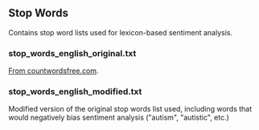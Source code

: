 ## Stop Words
Contains stop word lists used for lexicon-based sentiment analysis. 

### stop_words_english_original.txt
[From countwordsfree.com](https://countwordsfree.com/stopwords).

### stop_words_english_modified.txt
Modified version of the original stop words list used, including words that would negatively bias sentiment analysis ("autism", "autistic", etc.)